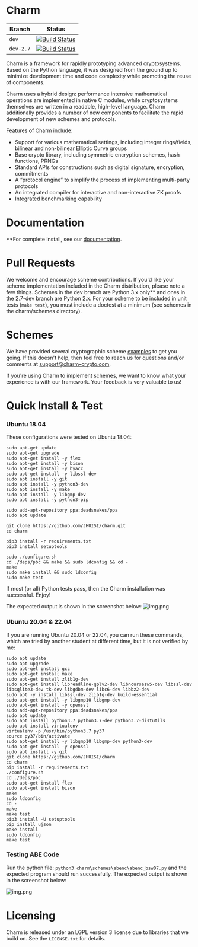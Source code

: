 Charm
=====

| Branch      | Status                                                                                                          |
| ----------- | --------------------------------------------------------------------------------------------------------------- |
| `dev`       | [![Build Status](https://travis-ci.org/JHUISI/charm.svg?branch=dev)](https://travis-ci.org/JHUISI/charm)        |
| `dev-2.7`   | [![Build Status](https://travis-ci.org/JHUISI/charm.svg?branch=2.7-dev)](https://travis-ci.org/JHUISI/charm)    |

Charm is a framework for rapidly prototyping advanced cryptosystems.  Based on the Python language, it was designed from the ground up to minimize development time and code complexity while promoting the reuse of components.

Charm uses a hybrid design: performance intensive mathematical operations are implemented in native C modules, while cryptosystems themselves are written in a readable, high-level language.  Charm additionally provides a number of new components to facilitate the rapid development of new schemes and protocols.

Features of Charm include:
* Support for various mathematical settings, including integer rings/fields, bilinear and non-bilinear Elliptic Curve groups
* Base crypto library, including symmetric encryption schemes, hash functions, PRNGs   
* Standard APIs for constructions such as digital signature, encryption, commitments
* A “protocol engine” to simplify the process of implementing multi-party protocols
* An integrated compiler for interactive and non-interactive ZK proofs
* Integrated benchmarking capability

Documentation
=============
**For complete install, see our [documentation](https://jhuisi.github.io/charm/install_source.html). 

Pull Requests
=============

We welcome and encourage scheme contributions. If you'd like your scheme implementation included in the Charm distribution, please note a few things.
Schemes in the dev branch are Python 3.x only** and ones in the 2.7-dev branch are Python 2.x. For your scheme to be included in unit tests (`make test`), you must include a doctest at a minimum (see schemes in the charm/schemes directory). 

Schemes
=======
We have provided several cryptographic scheme [examples](https://jhuisi.github.io/charm/schemes.html) to get you going. If this doesn't help, then feel free to reach us for questions and/or comments at support@charm-crypto.com.

If you're using Charm to implement schemes, we want to know what your experience is with our framework. Your feedback is very valuable to us! 

Quick Install & Test
====================
### Ubuntu 18.04
These configurations were tested on Ubuntu 18.04:
```
sudo apt-get update
sudo apt-get upgrade
sudo apt-get install -y flex
sudo apt-get install -y bison
sudo apt-get install -y byacc
sudo apt-get install -y libssl-dev
sudo apt install -y git
sudo apt install -y python3-dev
sudo apt install -y make
sudo apt install -y libgmp-dev
sudo apt install -y python3-pip

sudo add-apt-repository ppa:deadsnakes/ppa
sudo apt update

git clone https://github.com/JHUISI/charm.git
cd charm

pip3 install -r requirements.txt
pip3 install setuptools

sudo ./configure.sh
cd ./deps/pbc && make && sudo ldconfig && cd -
make
sudo make install && sudo ldconfig
sudo make test
```

If most (or all) Python tests pass, then the Charm installation was successful. Enjoy!

The expected output is shown in the screenshot below:
![img.png](doc/images/test_make_screen_shot.png)

### Ubuntu 20.04 & 22.04
If you are running Ubuntu 20.04 or 22.04, you can run these commands, which are tried by another student at different time, but it is not verified by me:

```
sudo apt update
sudo apt upgrade 
sudo apt-get install gcc
sudo apt-get install make
sudo apt-get install zlib1g-dev
sudo apt-get install libreadline-gplv2-dev libncursesw5-dev libssl-dev 
libsqlite3-dev tk-dev libgdbm-dev libc6-dev libbz2-dev
sudo apt -y install libssl-dev zlib1g-dev build-essential
sudo apt-get install -y libgmp10 libgmp-dev
sudo apt-get install -y openssl
sudo add-apt-repository ppa:deadsnakes/ppa
sudo apt update
sudo apt install python3.7 python3.7-dev python3.7-distutils
sudo apt install virtualenv
virtualenv -p /usr/bin/python3.7 py37
source py37/bin/activate
sudo apt-get install -y libgmp10 libgmp-dev python3-dev
sudo apt-get install -y openssl
sudo apt install -y git
git clone https://github.com/JHUISI/charm
cd charm
pip install -r requirements.txt
./configure.sh
cd ./deps/pbc
sudo apt-get install flex
sudo apt-get install bison
make
sudo ldconfig
cd -
make
make test
pip3 install -U setuptools
pip install ujson
make install
sudo ldconfig
make test
```

### Testing ABE Code

Run the python file: `python3 charm\schemes\abenc\abenc_bsw07.py` and the expected program should run successfully. The expected output is shown in the screenshot below:

![img.png](doc/images/test_cp_abe_bsw07_screenshot.png)

Licensing
=========

Charm is released under an LGPL version 3 license due to libraries that we build on. See the `LICENSE.txt` for details.
